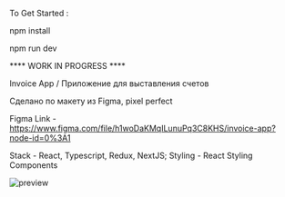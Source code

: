 To Get Started :

npm install

npm run dev

**** WORK IN PROGRESS ****

Invoice App / Приложение для выставления счетов

Сделано по макету из Figma, pixel perfect

Figma Link - https://www.figma.com/file/h1woDaKMqILunuPq3C8KHS/invoice-app?node-id=0%3A1

Stack - React, Typescript, Redux, NextJS;
Styling - React Styling Components

![preview](https://user-images.githubusercontent.com/86959672/174235770-e6919388-b7eb-4cb5-b5f7-5af5a397989e.jpg)
